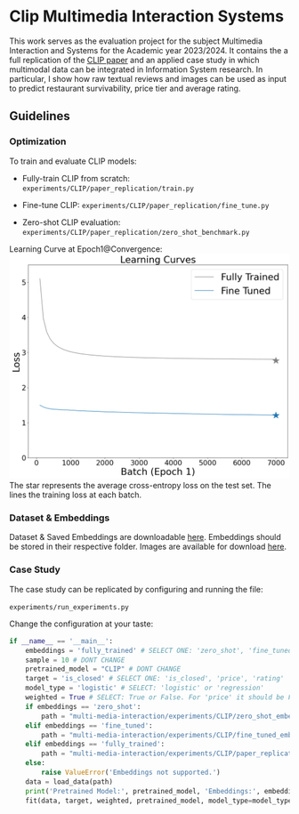 # Clip Multimedia Interaction Systems
This work serves as the evaluation project for the subject Multimedia Interaction and Systems for the Academic year 2023/2024. It contains the a full replication of the [CLIP paper]() and an applied case study in which multimodal data can be integrated in Information System research. In particular, I show how raw textual reviews and images can be used as input to predict restaurant survivability, price tier and average rating. 

## Guidelines

### Optimization
To train and evaluate CLIP models:

- Fully-train CLIP from scratch: 
`experiments/CLIP/paper_replication/train.py` 

- Fine-tune CLIP: 
`experiments/CLIP/paper_replication/fine_tune.py` 

- Zero-shot CLIP evaluation:
`experiments/CLIP/paper_replication/zero_shot_benchmark.py`

Learning Curve at Epoch1@Convergence:
![Learning Curve](experiments/CLIP/evaluation/learning_curve.png)
The star represents the average cross-entropy loss on the test set. The lines the training loss at each batch. 

### Dataset & Embeddings
Dataset & Saved Embeddings are downloadable [here](https://drive.google.com/drive/folders/1kHT6J1kCezuNgtcCDDi8sjwEHIbR8w_p?usp=drive_link).
Embeddings should be stored in their respective folder.
Images are available for download [here](https://drive.google.com/file/d/1TtZGLRZ3sa1qwqKJ5NviZz7_PUFbr4gf/view?usp=drive_link).

### Case Study 
The case study can be replicated by configuring and running the file:

`experiments/run_experiments.py`

Change the configuration at your taste: 
```python
if __name__ == '__main__':
    embeddings = 'fully_trained' # SELECT ONE: 'zero_shot', 'fine_tuned', 'fully_trained'
    sample = 10 # DONT CHANGE 
    pretrained_model = "CLIP" # DONT CHANGE
    target = 'is_closed' # SELECT ONE: 'is_closed', 'price', 'rating'
    model_type = 'logistic' # SELECT: 'logistic' or 'regression'
    weighted = True # SELECT: True or False. For 'price' it should be False, for 'is_closed' it should be True
    if embeddings == 'zero_shot':
        path = "multi-media-interaction/experiments/CLIP/zero_shot_embeddings/zero_shot_embeddings.pkl" # Zero-shot Embeddings
    elif embeddings == 'fine_tuned':
        path = "multi-media-interaction/experiments/CLIP/fine_tuned_embeddings/fine_tuned_embeddings.pkl" # Fine-tuned Embeddings 
    elif embeddings == 'fully_trained':
        path = "multi-media-interaction/experiments/CLIP/paper_replication/fully_trained_embeddings.pkl" # Fully trained Embeddings 
    else:
        raise ValueError('Embeddings not supported.')
    data = load_data(path)
    print('Pretrained Model:', pretrained_model, 'Embeddings:', embeddings,'# Samples:', sample, 'Model:', model_type, 'Weighted:', weighted, 'Target:', target)
    fit(data, target, weighted, pretrained_model, model_type=model_type)
```